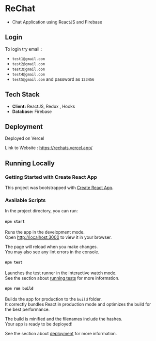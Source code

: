# ReChat

- Chat Application using ReactJS and Firebase

## Login

To login
try email :

- `test1@gmail.com`
- `test2@gmail.com`
- `test3@gmail.com`
- `test4@gmail.com`
- `test5@gmail.com`
  and password as `123456`

## Tech Stack

- **Client:** ReactJS, Redux , Hooks
- **Database:** Firebase

## Deployment

Deployed on Vercel

Link to Website : https://rechats.vercel.app/

## Running Locally

### Getting Started with Create React App

This project was bootstrapped with [Create React App](https://github.com/facebook/create-react-app).

### Available Scripts

In the project directory, you can run:

#### `npm start`

Runs the app in the development mode.\
Open [http://localhost:3000](http://localhost:3000) to view it in your browser.

The page will reload when you make changes.\
You may also see any lint errors in the console.

#### `npm test`

Launches the test runner in the interactive watch mode.\
See the section about [running tests](https://facebook.github.io/create-react-app/docs/running-tests) for more information.

#### `npm run build`

Builds the app for production to the `build` folder.\
It correctly bundles React in production mode and optimizes the build for the best performance.

The build is minified and the filenames include the hashes.\
Your app is ready to be deployed!

See the section about [deployment](https://facebook.github.io/create-react-app/docs/deployment) for more information.
